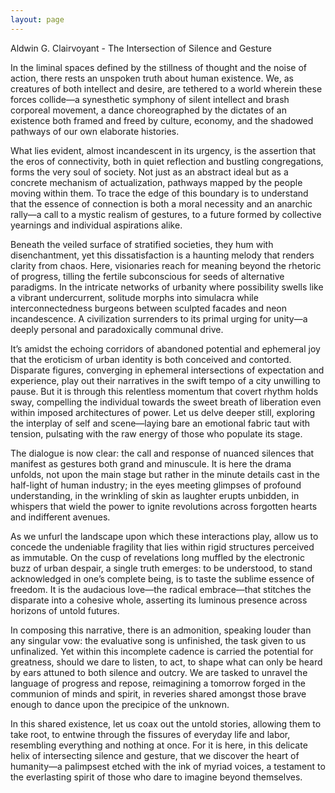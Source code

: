 ```yaml
---
layout: page
---
```

Aldwin G. Clairvoyant - The Intersection of Silence and Gesture

In the liminal spaces defined by the stillness of thought and the noise of action, there rests an unspoken truth about human existence. We, as creatures of both intellect and desire, are tethered to a world wherein these forces collide—a synesthetic symphony of silent intellect and brash corporeal movement, a dance choreographed by the dictates of an existence both framed and freed by culture, economy, and the shadowed pathways of our own elaborate histories.

What lies evident, almost incandescent in its urgency, is the assertion that the eros of connectivity, both in quiet reflection and bustling congregations, forms the very soul of society. Not just as an abstract ideal but as a concrete mechanism of actualization, pathways mapped by the people moving within them. To trace the edge of this boundary is to understand that the essence of connection is both a moral necessity and an anarchic rally—a call to a mystic realism of gestures, to a future formed by collective yearnings and individual aspirations alike.

Beneath the veiled surface of stratified societies, they hum with disenchantment, yet this dissatisfaction is a haunting melody that renders clarity from chaos. Here, visionaries reach for meaning beyond the rhetoric of progress, tilling the fertile subconscious for seeds of alternative paradigms. In the intricate networks of urbanity where possibility swells like a vibrant undercurrent, solitude morphs into simulacra while interconnectedness burgeons between sculpted facades and neon incandescence. A civilization surrenders to its primal urging for unity—a deeply personal and paradoxically communal drive.

It’s amidst the echoing corridors of abandoned potential and ephemeral joy that the eroticism of urban identity is both conceived and contorted. Disparate figures, converging in ephemeral intersections of expectation and experience, play out their narratives in the swift tempo of a city unwilling to pause. But it is through this relentless momentum that covert rhythm holds sway, compelling the individual towards the sweet breath of liberation even within imposed architectures of power. Let us delve deeper still, exploring the interplay of self and scene—laying bare an emotional fabric taut with tension, pulsating with the raw energy of those who populate its stage.

The dialogue is now clear: the call and response of nuanced silences that manifest as gestures both grand and minuscule. It is here the drama unfolds, not upon the main stage but rather in the minute details cast in the half-light of human industry; in the eyes meeting glimpses of profound understanding, in the wrinkling of skin as laughter erupts unbidden, in whispers that wield the power to ignite revolutions across forgotten hearts and indifferent avenues.

As we unfurl the landscape upon which these interactions play, allow us to concede the undeniable fragility that lies within rigid structures perceived as immutable. On the cusp of revelations long muffled by the electronic buzz of urban despair, a single truth emerges: to be understood, to stand acknowledged in one’s complete being, is to taste the sublime essence of freedom. It is the audacious love—the radical embrace—that stitches the disparate into a cohesive whole, asserting its luminous presence across horizons of untold futures.

In composing this narrative, there is an admonition, speaking louder than any singular vow: the evaluative song is unfinished, the task given to us unfinalized. Yet within this incomplete cadence is carried the potential for greatness, should we dare to listen, to act, to shape what can only be heard by ears attuned to both silence and outcry. We are tasked to unravel the language of progress and repose, reimagining a tomorrow forged in the communion of minds and spirit, in reveries shared amongst those brave enough to dance upon the precipice of the unknown.

In this shared existence, let us coax out the untold stories, allowing them to take root, to entwine through the fissures of everyday life and labor, resembling everything and nothing at once. For it is here, in this delicate helix of intersecting silence and gesture, that we discover the heart of humanity—a palimpsest etched with the ink of myriad voices, a testament to the everlasting spirit of those who dare to imagine beyond themselves.